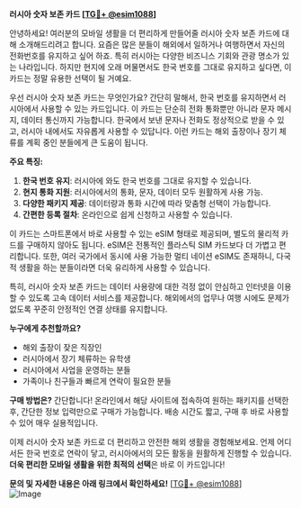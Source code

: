 **러시아 숫자 보존 카드 [[TG💪+ @esim1088](https://t.me/s/esim1088)]**

안녕하세요! 여러분의 모바일 생활을 더 편리하게 만들어줄 러시아 숫자 보존 카드에 대해 소개해드리려고 합니다. 요즘은 많은 분들이 해외에서 일하거나 여행하면서 자신의 전화번호를 유지하고 싶어 하죠. 특히 러시아는 다양한 비즈니스 기회와 관광 명소가 있는 나라입니다. 하지만 현지에 오래 머물면서도 한국 번호를 그대로 유지하고 싶다면, 이 카드는 정말 유용한 선택이 될 거예요.

우선 러시아 숫자 보존 카드는 무엇인가요? 간단히 말해서, 한국 번호를 유지하면서 러시아에서 사용할 수 있는 카드입니다. 이 카드는 단순히 전화 통화뿐만 아니라 문자 메시지, 데이터 통신까지 가능합니다. 한국에서 보낸 문자나 전화도 정상적으로 받을 수 있고, 러시아 내에서도 자유롭게 사용할 수 있답니다. 이런 카드는 해외 출장이나 장기 체류를 계획 중인 분들에게 큰 도움이 됩니다.

**주요 특징:**
1. **한국 번호 유지**: 러시아에 와도 한국 번호를 그대로 유지할 수 있습니다.
2. **현지 통화 지원**: 러시아에서의 통화, 문자, 데이터 모두 원활하게 사용 가능.
3. **다양한 패키지 제공**: 데이터량과 통화 시간에 따라 맞춤형 선택이 가능합니다.
4. **간편한 등록 절차**: 온라인으로 쉽게 신청하고 사용할 수 있습니다.

이 카드는 스마트폰에서 바로 사용할 수 있는 eSIM 형태로 제공되며, 별도의 물리적 카드를 구매하지 않아도 됩니다. eSIM은 전통적인 플라스틱 SIM 카드보다 더 가볍고 편리합니다. 또한, 여러 국가에서 동시에 사용 가능한 멀티 네이션 eSIM도 존재하니, 다국적 생활을 하는 분들이라면 더욱 유리하게 사용할 수 있습니다.

특히, 러시아 숫자 보존 카드는 데이터 사용량에 대한 걱정 없이 안심하고 인터넷을 이용할 수 있도록 고속 데이터 서비스를 제공합니다. 해외에서의 업무나 여행 시에도 문제가 없도록 꾸준히 안정적인 연결 상태를 유지합니다.

**누구에게 추천할까요?**
- 해외 출장이 잦은 직장인
- 러시아에서 장기 체류하는 유학생
- 러시아에서 사업을 운영하는 분들
- 가족이나 친구들과 빠르게 연락이 필요한 분들

**구매 방법은?**
간단합니다! 온라인에서 해당 사이트에 접속하여 원하는 패키지를 선택한 후, 간단한 정보 입력만으로 구매가 가능합니다. 배송 시간도 짧고, 구매 후 바로 사용할 수 있어 매우 실용적입니다.

이제 러시아 숫자 보존 카드로 더 편리하고 안전한 해외 생활을 경험해보세요. 언제 어디서든 한국 번호로 연락이 닿고, 러시아에서의 모든 활동을 원활하게 진행할 수 있습니다. **더욱 편리한 모바일 생활을 위한 최적의 선택**은 바로 이 카드입니다!

**문의 및 자세한 내용은 아래 링크에서 확인하세요!**
[[TG💪+ @esim1088](https://t.me/s/esim1088)]  
![Image](https://i.postimg.cc/Y0z9fWf4/image.png)